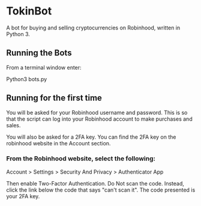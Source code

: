 # TokinBot
A bot for buying and selling cryptocurrencies on Robinhood, written in Python 3.


## Running the Bots
From a terminal window enter:

  Python3 bots.py


## Running for the first time

You will be asked for your Robinhood username and password. This is so that the script can log into your Robinhood account to make purchases and sales.

You will also be asked for a 2FA key. You can find the 2FA key on the robinhood website in the Account section.



### From the Robinhood website, select the following:

Account > Settings > Security And Privacy > Authenticator App

Then enable Two-Factor Authentication. Do Not scan the code. Instead, click the link below the code that says "can't scan it". The code presented is your 2FA key.
